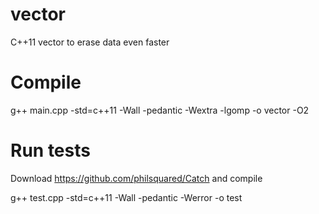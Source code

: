 # vector
C++11 vector to erase data even faster

# Compile
g++ main.cpp -std=c++11 -Wall -pedantic -Wextra -lgomp -o vector -O2

# Run tests
Download https://github.com/philsquared/Catch and compile

g++ test.cpp -std=c++11 -Wall -pedantic -Werror -o test
